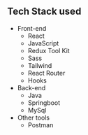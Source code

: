 ## Tech Stack used
* Front-end 
  * React
  * JavaScript
  * Redux Tool Kit
  * Sass
  * Tailwind
  * React Router
  * Hooks
* Back-end
  * Java
  * Springboot
  * MySql
* Other tools
  * Postman
